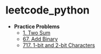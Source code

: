 # leetcode_python

- **Practice Problems**
  * [1. Two Sum](Practice-Problems/two-sum)
  * [67. Add Binary](Practice-Problems/add-binary)
  * [717. 1-bit and 2-bit Characters](Practice-Problems/1-bit-and-2-bit-characters)
